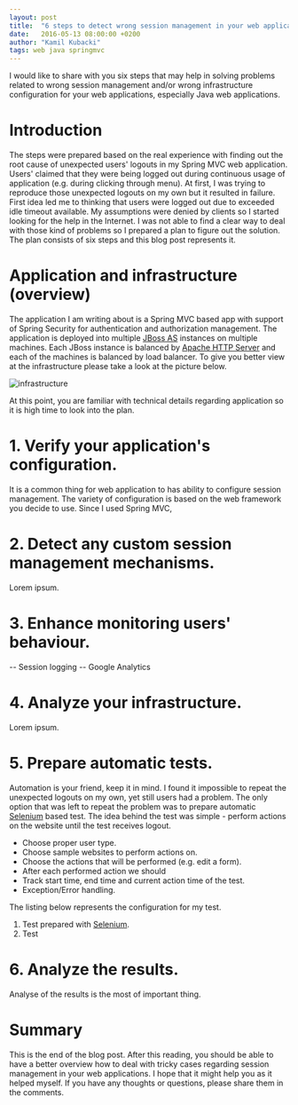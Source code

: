 ```yaml
---
layout: post
title:  "6 steps to detect wrong session management in your web application"
date:   2016-05-13 08:00:00 +0200
author: "Kamil Kubacki"
tags: web java springmvc
---
```



I would like to share with you six steps that may help in solving problems related
to wrong session management and/or wrong infrastructure configuration for your
web applications, especially Java web applications.

# Introduction
The steps were prepared based on the real experience with finding
out the root cause of unexpected users' logouts in my Spring MVC web application.
Users' claimed that they were being logged out during continuous usage of
application (e.g. during clicking through menu). At first, I was trying to reproduce
those unexpected logouts on my own but it resulted in failure. First idea led me
to thinking that users were logged out due to exceeded idle timeout available.
My assumptions were denied by clients so I started looking for the help in
the Internet. I was not able to find a clear way to deal with those kind of
problems so I prepared a plan to figure out the solution. The plan consists of
six steps and this blog post represents it.

# Application and infrastructure (overview)
The application I am writing about is a Spring MVC based app with support
of Spring Security for authentication and authorization management.
The application is deployed into multiple [JBoss AS](http://jbossas.jboss.org/)
instances on multiple machines. Each JBoss instance is balanced by
[Apache HTTP Server](https://httpd.apache.org/) and each of the machines is
balanced by load balancer. To give you better view at the infrastructure
please take a look at the picture below.

<img src="/images/blog/posts/session-management/architecture.png" alt="infrastructure" />

At this point, you are familiar with technical details regarding application
so it is high time to look into the plan.


# <b>1. Verify your application's configuration.</b>
It is a common thing for web application to has ability to configure session management.
The variety of configuration is based on the web framework you decide to use.
Since I used Spring MVC,

# <b>2. Detect any custom session management mechanisms.</b>
Lorem ipsum.

# <b>3. Enhance monitoring users' behaviour.</b>
 -- Session logging
 -- Google Analytics


# <b>4. Analyze your infrastructure.</b>
Lorem ipsum.

# <b>5. Prepare automatic tests.</b>
Automation is your friend, keep it in mind. I found it impossible to repeat the
unexpected logouts on my own, yet still users had a problem. The only option that
was left to repeat the problem was to prepare automatic
[Selenium](http://www.seleniumhq.org/) based test. The idea behind the test was
simple - perform actions on the website until the test receives logout.





* Choose proper user type.
* Choose sample websites to perform actions on.
* Choose the actions that will be performed (e.g. edit a form).
* After each performed action we should
* Track start time, end time and current action time of the test.
* Exception/Error handling.

The listing below represents the configuration for my test.
1. Test prepared with [Selenium](http://www.seleniumhq.org/).
2. Test

# <b>6. Analyze the results.</b>
Analyse of the results is the most of important thing.


# Summary
This is the end of the blog post. After this reading, you should be able to have
a better overview how to deal with tricky cases regarding session management in
your web applications. I hope that it might help you as it helped myself. If you
have any thoughts or questions, please share them in the comments.
